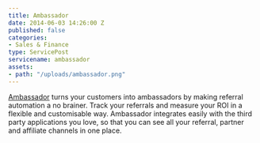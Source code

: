 ```yaml
---
title: Ambassador
date: 2014-06-03 14:26:00 Z
published: false
categories:
- Sales & Finance
type: ServicePost
servicename: ambassador
assets:
- path: "/uploads/ambassador.png"
---
```


[Ambassador](https://getambassador.com/) turns your customers into ambassadors by making referral automation a no brainer. Track your referrals and measure your ROI in a flexible and customisable way. Ambassador integrates easily with the third party applications you love, so that you can see all your referral, partner and affiliate channels in one place.
